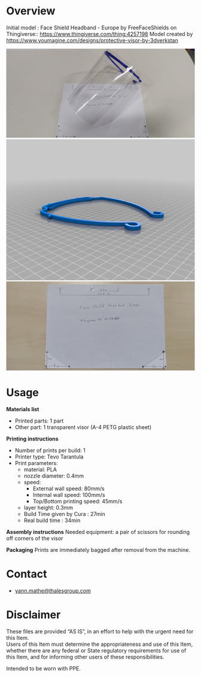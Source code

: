 # Overview
Initial model : Face Shield Headband - Europe by FreeFaceShields on Thingiverse:: https://www.thingiverse.com/thing:4257198
Model created by  https://www.youmagine.com/designs/protective-visor-by-3dverkstan

![faceShieldHeadBand-FR](images/faceShieldHeadBand-FR.jpg)
![Visor_frame_EUROPE_ISO838_v3](images/Visor_frame_EUROPE_ISO838_v3.png)
![decoupage_feuille_transparente_pattern](images/decoupage_feuille_transparente_pattern.jpg)

# Usage

**Materials list**

* Printed parts: 1 part
* Other part: 1 transparent visor (A-4 PETG plastic sheet)

**Printing instructions**
* Number of prints per build: 1
* Printer type: Tevo Tarantula
* Print parameters:
  * material: PLA
  * nozzle diameter: 0.4mm
  * speed: 
    * External wall speed: 80mm/s
    * Internal wall speed: 100mm/s
    * Top/Bottom printing speed: 45mm/s
  * layer height: 0.3mm
  * Build Time given by Cura : 27min
  * Real build time : 34min

**Assembly instructions**
Needed equipment: a pair of scissors for rounding off corners of the visor

**Packaging**
Prints are immediately bagged after removal from the machine.

# Contact
* yann.mathe@thalesgroup.com

# Disclaimer
These files are provided “AS IS”, in an effort to help with the urgent need for this Item.  
Users of this Item must determine the appropriateness and use of this Item, whether there are any federal or State regulatory requirements for use of this Item, and for informing other users of these responsibilities.

Intended to be worn with PPE.
